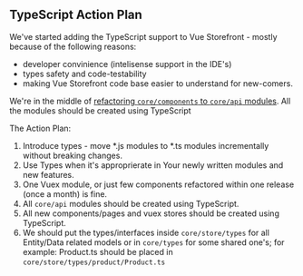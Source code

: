 ## TypeScript Action Plan

We've started adding the TypeScript support to Vue Storefront - mostly because of the following reasons:
- developer convinience (intelisense support in the IDE's)
- types safety and code-testability
- making Vue Storefront code base easier to understand for new-comers.

We're in the middle of [refactoring `core/components` to `core/api` modules](https://github.com/DivanteLtd/vue-storefront/issues/1213). All the modules should be created using TypeScript

The Action Plan:

1. Introduce types - move *.js modules to *.ts modules incrementally without breaking changes. 
2. Use Types when it's approprierate in Your newly written modules and new features.
3. One Vuex module, or just few components refactored within one release (once a month) is fine.
4. All `core/api` modules should be created using TypeScript.
5. All new components/pages and vuex stores should be created using TypeScript.
6. We should put the types/interfaces inside `core/store/types` for all Entity/Data related models or in `core/types` for some shared one's; for example: Product.ts should be placed in `core/store/types/product/Product.ts`

